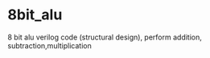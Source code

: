 # 8bit_alu
8 bit alu verilog code (structural design), perform addition, subtraction,multiplication
